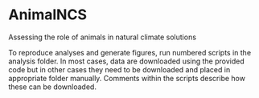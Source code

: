 # AnimalNCS
Assessing the role of animals in natural climate solutions

To reproduce analyses and generate figures, run numbered scripts in the analysis folder. In most cases, data are downloaded using the provided code but in other cases they need to be downloaded and placed in appropriate folder manually. Comments within the scripts describe how these can be downloaded. 
